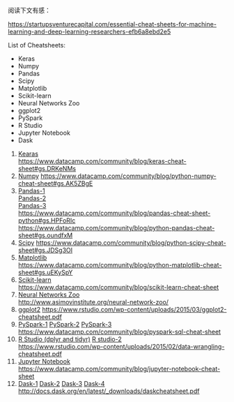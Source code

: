 
阅读下文有感： 

https://startupsventurecapital.com/essential-cheat-sheets-for-machine-learning-and-deep-learning-researchers-efb6a8ebd2e5


List of Cheatsheets: 
* Keras  
* Numpy  
* Pandas  
* Scipy  
* Matplotlib  
* Scikit-learn  
* Neural Networks Zoo  
* ggplot2  
* PySpark  
* R Studio  
* Jupyter Notebook  
* Dask  

1. [Kearas](pic/keras.jpeg)  
https://www.datacamp.com/community/blog/keras-cheat-sheet#gs.DRKeNMs  
2. [Numpy](pic/Numpy.png)
https://www.datacamp.com/community/blog/python-numpy-cheat-sheet#gs.AK5ZBgE  
3. [Pandas-1](pic/pandas.jpeg)  
   [Pandas-2](pic/pandas2.jpeg)  
   [Pandas-3](pic/pandas3.png)  
 https://www.datacamp.com/community/blog/pandas-cheat-sheet-python#gs.HPFoRIc  
 https://www.datacamp.com/community/blog/python-pandas-cheat-sheet#gs.oundfxM  
4. [Scipy](pic/scipy.png)
https://www.datacamp.com/community/blog/python-scipy-cheat-sheet#gs.JDSg3OI  
5. [Matplotlib](pic/matplotlib.png)  
https://www.datacamp.com/community/blog/python-matplotlib-cheat-sheet#gs.uEKySpY  
6. [Scikit-learn](pic/scipy.png)  
https://www.datacamp.com/community/blog/scikit-learn-cheat-sheet  
7. [Neural Networks Zoo](pic/neuraknet.png)  
http://www.asimovinstitute.org/neural-network-zoo/  
8. [ggplot2](pic/ggplot2.jpeg)
https://www.rstudio.com/wp-content/uploads/2015/03/ggplot2-cheatsheet.pdf 
9. [PySpark-1](pic/spark1.jpeg)  [PySpark-2](pic/spark2.png)  [PySpark-3](pic/spark3.png)   
https://www.datacamp.com/community/blog/pyspark-sql-cheat-sheet  
10. [R Studio (dplyr and tidyr)](pic/r1.jpeg) [R studio-2](pic/r2.jpeg)  
https://www.rstudio.com/wp-content/uploads/2015/02/data-wrangling-cheatsheet.pdf
11. [Jupyter Notebook](pic/jupyter.png)  
https://www.datacamp.com/community/blog/jupyter-notebook-cheat-sheet
12. [Dask-1](pic/dask1.png)  [Dask-2](pic/dask2.png)  [Dask-3](pic/dask3.png)  [Dask-4](pic/dask4.png)  
http://docs.dask.org/en/latest/_downloads/daskcheatsheet.pdf  
